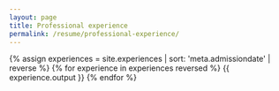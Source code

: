 ```yaml
---
layout: page
title: Professional experience
permalink: /resume/professional-experience/
---
```


{% assign experiences = site.experiences | sort: 'meta.admissiondate' | reverse %}
{% for experience in experiences reversed %}
  {{ experience.output }}
{% endfor %}